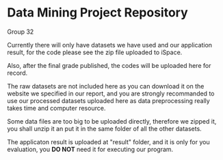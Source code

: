 # Data Mining Project Repository

Group 32

Currently there will only have datasets we have used and our application result, for the code please see the zip file uploaded to iSpace. 

Also, after the final grade published, the codes will be uploaded here for record.

The raw datasets are not included here as you can download it on the website we specified in our report, and you are strongly recommanded to use our 
processed datasets uploaded here as data preprocessing really takes time and computer resource.

Some data files are too big to be uploaded directly, therefore we zipped it, you shall unzip it an put it in the same folder of all the other datasets.

The applicaton result is uploaded at "result" folder, and it is only for you evaluation, you **DO NOT** need it for executing our program.

